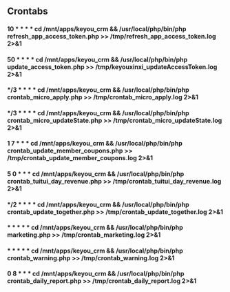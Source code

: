 ## Crontabs
#### 10 * * * * cd /mnt/apps/keyou_crm && /usr/local/php/bin/php refresh_app_access_token.php >> /tmp/refresh_app_access_token.log 2>&1
#### 50 * * * * cd /mnt/apps/keyou_crm && /usr/local/php/bin/php update_access_token.php >> /tmp/keyouxinxi_updateAccessToken.log 2>&1
#### */3 * * * * cd /mnt/apps/keyou_crm && /usr/local/php/bin/php crontab_micro_apply.php >> /tmp/crontab_micro_apply.log 2>&1
#### */3 * * * * cd /mnt/apps/keyou_crm && /usr/local/php/bin/php crontab_micro_updateState.php >> /tmp/crontab_micro_updateState.log 2>&1
#### 1 7 * * * cd /mnt/apps/keyou_crm && /usr/local/php/bin/php crontab_update_member_coupons.php >> /tmp/crontab_update_member_coupons.log 2>&1
#### 5 0 * * * cd /mnt/apps/keyou_crm && /usr/local/php/bin/php crontab_tuitui_day_revenue.php >> /tmp/crontab_tuitui_day_revenue.log 2>&1
#### */2 * * * * cd /mnt/apps/keyou_crm && /usr/local/php/bin/php crontab_update_together.php >> /tmp/crontab_update_together.log 2>&1
#### * * * * * cd /mnt/apps/keyou_crm && /usr/local/php/bin/php marketing.php >> /tmp/crontab_marketing.log 2>&1
#### * * * * * cd /mnt/apps/keyou_crm && /usr/local/php/bin/php crontab_warning.php >> /tmp/crontab_warning.log 2>&1
#### 0 8 * * * cd /mnt/apps/keyou_crm && /usr/local/php/bin/php crontab_daily_report.php >> /tmp/crontab_daily_report.log 2>&1
